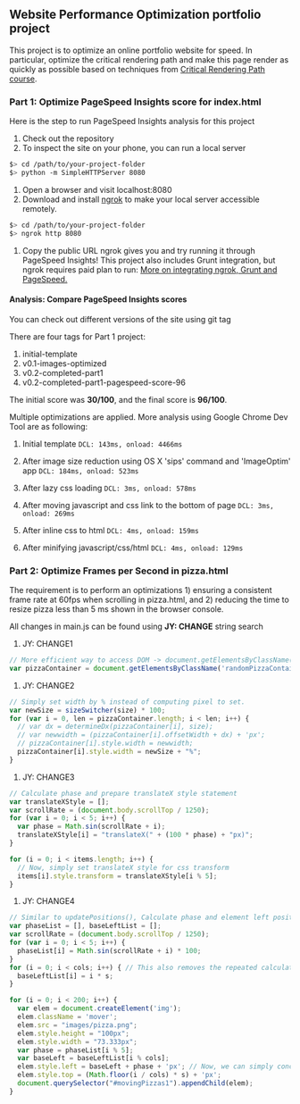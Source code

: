 ## Website Performance Optimization portfolio project

This project is to optimize an online portfolio website for speed. In particular, optimize the critical rendering path and make this page render as quickly as possible based on techniques from [Critical Rendering Path course](https://www.udacity.com/course/ud884).

### Part 1: Optimize PageSpeed Insights score for index.html

Here is the step to run PageSpeed Insights analysis for this project

1. Check out the repository
1. To inspect the site on your phone, you can run a local server

  ```bash
  $> cd /path/to/your-project-folder
  $> python -m SimpleHTTPServer 8080
  ```

1. Open a browser and visit localhost:8080
1. Download and install [ngrok](https://ngrok.com/) to make your local server accessible remotely.

  ```bash
  $> cd /path/to/your-project-folder
  $> ngrok http 8080
  ```

1. Copy the public URL ngrok gives you and try running it through PageSpeed Insights!
This project also includes Grunt integration, but ngrok requires paid plan to run: [More on integrating ngrok, Grunt and PageSpeed.](http://www.jamescryer.com/2014/06/12/grunt-pagespeed-and-ngrok-locally-testing/)

#### Analysis: Compare PageSpeed Insights scores

You can check out different versions of the site using git tag <tagname>

There are four tags for Part 1 project:
1. initial-template
1. v0.1-images-optimized
1. v0.2-completed-part1
1. v0.2-completed-part1-pagespeed-score-96

The initial score was **30/100**, and the final score is **96/100**.

Multiple optimizations are applied. More analysis using Google Chrome Dev Tool are as following:
1. Initial template
```DCL: 143ms, onload: 4466ms```

1. After image size reduction using OS X 'sips' command and 'ImageOptim' app
```DCL: 184ms, onload: 523ms```

1. After lazy css loading
```DCL: 3ms, onload: 578ms```

1. After moving javascript and css link to the bottom of page
```DCL: 3ms, onload: 269ms```

1. After inline css to html
```DCL: 4ms, onload: 159ms```

1. After minifying javascript/css/html
```DCL: 4ms, onload: 129ms```

### Part 2: Optimize Frames per Second in pizza.html

The requirement is to perform an optimizations 1) ensuring a consistent frame rate at 60fps when scrolling in pizza.html, and 2) reducing the time to resize pizza less than 5 ms shown in the browser console.

All changes in main.js can be found using **JY: CHANGE** string search

1. JY: CHANGE1

```javascript
// More efficient way to access DOM -> document.getElementsByClassName()
var pizzaContainer = document.getElementsByClassName('randomPizzaContainer');
```

1. JY: CHANGE2

```javascript
// Simply set width by % instead of computing pixel to set.
var newSize = sizeSwitcher(size) * 100;
for (var i = 0, len = pizzaContainer.length; i < len; i++) {
  // var dx = determineDx(pizzaContainer[i], size);
  // var newwidth = (pizzaContainer[i].offsetWidth + dx) + 'px';
  // pizzaContainer[i].style.width = newwidth;
  pizzaContainer[i].style.width = newSize + "%";
}
```

1. JY: CHANGE3

```javascript
// Calculate phase and prepare translateX style statement
var translateXStyle = [];
var scrollRate = (document.body.scrollTop / 1250);
for (var i = 0; i < 5; i++) {
  var phase = Math.sin(scrollRate + i);
  translateXStyle[i] = "translateX(" + (100 * phase) + "px)";
}

for (i = 0; i < items.length; i++) {
  // Now, simply set translateX style for css transform
  items[i].style.transform = translateXStyle[i % 5];
}
```

1. JY: CHANGE4

```javascript
// Similar to updatePositions(), Calculate phase and element left position.
var phaseList = [], baseLeftList = [];
var scrollRate = (document.body.scrollTop / 1250);
for (var i = 0; i < 5; i++) {
  phaseList[i] = Math.sin(scrollRate + i) * 100;
}
for (i = 0; i < cols; i++) { // This also removes the repeated calculation.
  baseLeftList[i] = i * s;
}

for (i = 0; i < 200; i++) {
  var elem = document.createElement('img');
  elem.className = 'mover';
  elem.src = "images/pizza.png";
  elem.style.height = "100px";
  elem.style.width = "73.333px";
  var phase = phaseList[i % 5];
  var baseLeft = baseLeftList[i % cols];
  elem.style.left = baseLeft + phase + 'px'; // Now, we can simply concat as string
  elem.style.top = (Math.floor(i / cols) * s) + 'px';
  document.querySelector("#movingPizzas1").appendChild(elem);
}
```
